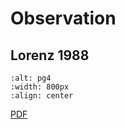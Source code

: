 # Observation

## Lorenz 1988 

```{image} ../week-1/Lorenz_1988/Lorenz_1988_Page_004.png
:alt: pg4
:width: 800px
:align: center
```


<a href="https://drive.google.com/file/d/12rJaGxQjkovlIAYCxjHb4Br0kEClEBrX/view?usp=sharing" target="_blank" rel="noopener noreferrer">PDF</a>

